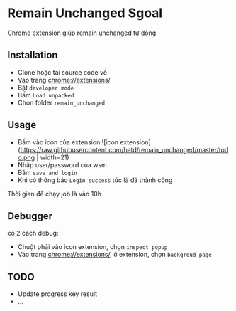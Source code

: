 # Remain Unchanged Sgoal

Chrome extension giúp remain unchanged tự động

## Installation

- Clone hoặc tải source code về
- Vào trang [chrome://extensions/](chrome://extensions/)
- Bật `developer mode`
- Bấm `Load unpacked`
- Chọn folder `remain_unchanged`

## Usage
- Bấm vào icon của extension ![icon extension](https://raw.githubusercontent.com/hatd/remain_unchanged/master/todo.png | width=21)
- Nhập user/password của wsm
- Bấm `save and login`
- Khi có thông báo `Login success` tức là đã thành công

Thời gian để chạy job là vào 10h

## Debugger
có 2 cách debug:
- Chuột phải vào icon extension, chọn `inspect popup`
- Vào trang [chrome://extensions/](chrome://extensions/), ở extension, chọn `backgroud page`

## TODO

- Update progress key result
- ...

